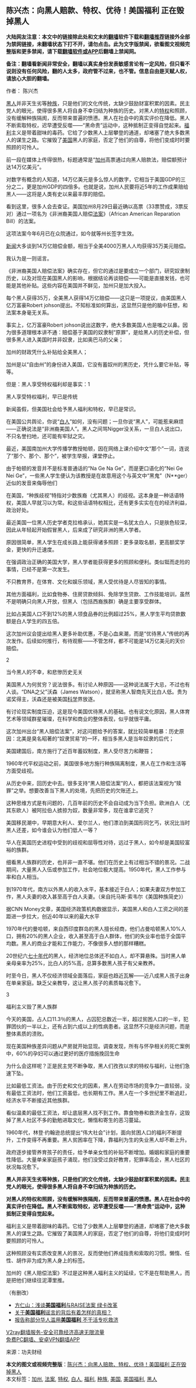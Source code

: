  <h2>陈兴杰：向黑人赔款、特权、优待！美国福利 正在毁掉黑人</h2> <p class="notice"><b>大陆网友注意：本文中的链接除此处和文末的<a href="https://github.com/bannedbook/fanqiang" >翻墙</a>软件下载和<a href="https://github.com/killgcd/justmysocks/blob/master/README.md">翻墙推荐</a>链接外全部为禁网链接，未翻墙状态下打不开，请勿点击。此为文字版禁闻，欲看图文视频完整版和更多禁闻，请下载<a href="https://github.com/bannedbook/fanqiang">翻墙软件或APP</a>后翻墙上禁闻网。</p><p>备注：翻墙看新闻非常安全，翻墙以真实身份发表敏感言论有一定风险，但只看不说则没有任何风险，翻的人太多，政府管不过来，也不管。信息自由是天赋人权，请放心大胆的翻墙。</b></p>  <div class="entry"> <p>作者： 陈兴杰</p> <p id="summary"><a href="https://www.bannedbook.org/bnews/tag/%e9%bb%91%e4%ba%ba/" class="st_tag internal_tag" rel="tag" title="标签 黑人 下的日志">黑人</a>并非天生劣等<a href="https://www.bannedbook.org/bnews/tag/%E7%A7%8D%E6%97%8F/" class="st_tag internal_tag" rel="tag" title="标签 种族 下的日志">种族</a>，只是他们的文化传统，太缺少鼓励财富积累的因素。民主党人的眼光，使得很多黑人将自身不幸归结为种族的历史。对黑人的<a href="https://www.bannedbook.org/bnews/tag/%E7%89%B9%E6%9D%83/" class="st_tag internal_tag" rel="tag" title="标签 特权 下的日志">特权</a>和照顾，没有缓解种族隔阂，反而带来普遍的愤懑。黑人在社会中的真实评价在降低。黑人不断索取特权，迟早遭受反噬——“黑命贵”运动中，这种抵制正变得自觉起来。<a href="https://www.bannedbook.org/bnews/tag/%E7%A6%8F%E5%88%A9/" class="st_tag internal_tag" rel="tag" title="标签 福利 下的日志">福利</a>主义是带着甜味的毒药。它给了少数黑人上层攀登的通道，却堵塞了绝大多数黑人的谋生之路。它摧毁了<a href="https://www.bannedbook.org/bnews/tag/%e7%be%8e%e5%9b%bd/" class="st_tag internal_tag" rel="tag" title="标签 美国 下的日志">美国</a>黑人的家庭，否定了他们的自尊，将他们变成时时要照顾的可怜人。</p> <p>前一段在媒体上传得很热，标题通常是“<a href="https://www.bannedbook.org/bnews/tag/%e5%8a%a0%e5%b7%9e/" class="st_tag internal_tag" rel="tag" title="标签 加州 下的日志">加州</a>高票通过向黑人赔款法，赔偿额预计达14万亿美元”。</p> <p>对数字有概念的人知道，14万亿美元是多么惊人的数字，它相当于美国GDP的三分之二，更是加州GDP的四倍多。也就是说，加州人民要将近5年的工作成果赔给黑人——这将是人类有史以来最丰厚的赔偿。</p> <p>看到这里，很多人会去查证。美国加州8月29日最近确以高票（33票赞成，3票反对）通过一项名为《非洲裔美国人赔偿<a href="https://www.bannedbook.org/bnews/tag/%E6%B3%95%E6%A1%88/" class="st_tag internal_tag" rel="tag" title="标签 法案 下的日志">法案</a>》（African American Reparation Bill）的法案。</p> <p>这项法案今年6月已在众院通过，如今就等州长签字生效。</p> <p><span class='wp_keywordlink_affiliate'><a href="https://www.bannedbook.org/" title="新闻">新闻</a></span>大多谈到14万亿赔偿金额，相当于全美4000万黑人人均获得35万美元赔偿。</p> <p>我认为是一则谣言。</p> <p>《非洲裔美国人赔偿法案》确实存在，但它的通过是要成立一个部门，研究奴隶制历史，以及对现在美国黑人的影响，根据结论再谈赔偿——可能是直接发钱，也可能是其他补贴。这些内容在美国并不鲜见，加州只是加大投入。</p> <p>每个黑人获得35万，全美黑人获得14万亿赔偿——这只是一项提议，由美国黑人亿万富豪Robert johson提出。不知标准如何算出，这显然只是他的脑中狂想，和法案本身毫无关系。</p> <p>事实上，亿万富豪Robert johson说出这数字，绝大多数美国人也是嗤之以鼻。因为很多道理根本讲不通：赔偿基于美国的奴隶制“原罪”，是给黑人的历史补偿，但很多黑人进入美国时并非奴隶，比如奥巴马的父亲；</p> <p>加州的财政凭什么补贴给全美黑人；</p> <p>加州是以“自由州”的身份进入美国，它没有蓄奴州的黑历史，凭什么要它补贴，等等。</p> <p>但是：黑人享受特权福利却是事实：1</p> <p>黑人享受特权福利，早已是传统</p>  <p>新闻虽假，但美国社会给予黑人福利和特权，早已是常识。</p> <p>在美国公共舆论，你说“<a href="https://www.bannedbook.org/bnews/tag/%E7%99%BD%E4%BA%BA/" class="st_tag internal_tag" rel="tag" title="标签 白人 下的日志">白人</a>”如何，没有问题；一旦你说“黑人”，可能惹来麻烦——正确说法是“非洲裔美国人”。黑人之间骂Nigger没关系，一旦白人说出口，不只名誉扫地，还可能有牢狱之灾。</p> <p>最近，美国南加州大学传播学教授帕顿，因在网络上课介绍中文“那个”一词，连说了“那个、那个、那个”，被学生举报，课堂停止。</p> <p>由于帕顿的发音并不是标准普通话的“Na Ge Na Ge”，而是更口语化的“Nei Ge Nei Ge”，一些黑人学生便认为该教授是在故意用这个与英文中“黑鬼”（N**ger）近似的发音来侮辱他们</p> <p>在美国，“种族歧视”特指对少数族裔（尤其黑人）的歧视。这本身是一种话语特权，美国人早就习以为常。和这些话语特权相比，还有更多实实在在的经济利益，政治好处。</p> <p>最近美国一位黑人历史学者克拉格承认，她其实是一名犹太白人，只是肤色较深，因此从年轻起开始假冒黑人，后来成了研究非洲的黑人学者。</p> <p>原因很简单，黑人学生在成长路上能获得诸多照顾：更多录取名额，更高额奖学金，更快的升迁速度。</p> <p>在强调政治正确的美国大学，黑人学者能获得更多的照顾和便利。类似铤而走险的事情，已经不是第一次发生。</p> <p>不只教育界，在体育、文化和娱乐领域，黑人受优待是人尽皆知的事情。</p> <p>其他方面福利，比如食物券、住房贷款倾斜、免除学生贷款、工作技能培训，虽然不是明确只向黑人开放，但黑人（包括西裔族群）确是主要享受群体。</p> <p>比如占美国人口不到12%的黑人领食品券的比例超过25%，黑人学生平均贷款数额是白人学生的四五倍。</p> <p>这次加州议会提出给黑人更多补助优惠，不是心血来潮，而是“优待黑人”传统的再次发作。后续如何推行，有待观察——不管怎样，都不可能是14万亿美元的天价赔偿。</p> <p>2</p> <p>当今黑人的不幸，和悲惨历史无关</p> <p>美国黑人为何贫穷？说法很多。有讨论人种原因——这种说法属于大忌，不过也有人谈。“DNA之父”沃森（James Watson），就坚称黑人智商先天比白人低。贵为诺奖得主，沃森还是被美国<span class='wp_keywordlink'><a href="https://www.bannedbook.org/forum11/topic309.html" title="禁片：“科学”的棍子" target="_blank">科学</a></span>界放逐。</p>  <p>有讨论现实制度压迫，这是现今美国优待黑人的基础。也有说文化原因，黑人体育艺术等领域群星璀璨，在科学和商业的整体表现，似乎就很平庸。</p> <p>这次加州出台“黑人赔偿法案”，对这问题给予的答案，就比较简单粗暴：历史原因：北美是臭名昭著的“奴隶贸易”的一环，相当多黑人是当年奴隶的后代；</p> <p>美国建国后，南方施行了近百年蓄奴制度，黑人受尽苦力和鞭笞；</p> <p>1960年代平权运动之前，美国很多地方施行种族隔离制度，黑人在工作和生活等方面受歧视。</p> <p>从历史中来，回历史中去。很多支持“黑人赔偿法案”的人，都把该法案视为“赎罪”之举。想要改善当下黑人的处境，先把历史的欠账还上。</p> <p>这种思维方式是有问题的，几百年前的历史不会自动成为当下负担。欧洲白人（尤其东欧人）被阿拉伯人掳掠为奴，数量非常多，现在谁拿它追究？</p> <p>美国移民潮中，早期意大利人、爱尔兰人，他们漂泊到美国形同乞丐，状况比当时黑人还差，如今谁会认为他们低人一等？</p> <p>华人在美国历史进程中受到的歧视和屈辱性对待，远过于黑人，如今却是美国较富裕的族群。</p> <p>细看黑人族群的历史，也并非一直不堪。他们在历史上有过相当不错的景况。二战期间，大量黑人入伍或参加工作，社会地位极大提高。1950年代，黑人工作参与率和白人相当。</p> <p>到1970年代，南方以外黑人的收入水平，基本接近于白人；如果夫妻双方参加工作，黑人夫妻的收入甚至高于白人夫妻。（来自托马斯·索韦尔《美国种族简史》）</p> <p>据CNN Money文章，美国经济政策机构数据显示，美国黑人和白人工资之间的差距进一步拉大，创近40年以来的最大水平</p> <p>1970年代的曼哈顿，来自西印度群岛的黑人擅长经商，他们占曼哈顿黑人10%人口，拥有20%的黑人企业，收入甚至高于白人群体，他们的失业率也低于全国平均数。黑人的商业才能和工作能力，不像很多人想的那样糟糕。</p> <p>20世纪六<span class='wp_keywordlink'><a href="https://www.bannedbook.org/forum2/topic1112.html" title="北島、李陀主編： 七十年代" target="_blank">七十年代</a></span>的黑人，经济地位总体还不如白人，却不算悬殊。当时黑人单亲母亲率为25%，比白人的5%高，总算多数黑人孩子有父亲教养。</p> <p>时至今日，黑人不仅经济领域全面落后，家庭也趋近瓦解——近八成黑人孩子出身在单亲家庭。缺乏父亲教导，这让黑人孩子的素质每况愈下。</p> <p>3</p>  <p>福利主义毁了黑人族群</p> <p>今天的美国，占人口11.3％的黑人，占囚犯总数近一半，超过贫困人口的一半，犯罪团伙的一半以上，还有占到六成以上的性病患者。这显然不只是经济问题，而是整体素质的溃败。</p> <p>现在美国种族差异问题从产房就开始显现。调查发现，所有与怀孕相关的死亡案例中，60%的孕妇可以通过更好的医疗措施挽回生命</p> <p>为什么会这样呢？正是民主党不断争取，黑人们孜孜以求的特权与福利，让他们急速下坠。</p> <p>比如最低工资法。由于历史和文化的因素，黑人在劳动市场的竞争力一直较弱，没有最低工资法时，他们工资虽低，也长期有工作。黑人在一个多世纪里不断追赶，经济水平不断接近其他族群。</p> <p>看似温柔的最低工资法，却让底层黑人找不到工作。靠食物券和救济金生存，这毁掉了黑人社区不多的勤勉进取文化，懒惰和寄生的恶习蔓延。</p> <p>1960年代，林登·约翰逊总统提出“伟大社会”计划，面向贫困人口的福利不断提升，工作变得不再重要。黑人贫困率在下降，靠福利为生的失业黑人却不断上升。</p> <p>政府逐步接管养育孩子的责任，给予单亲女性的补贴不断增加。婚姻和家庭的重要性降低。大量单亲家庭孩子涌现，他们没受过良好教育，犯罪率高企，黑人社区的状况每况愈下。</p> <p><strong>黑人并非天生劣等种族，只是他们的文化传统，太缺少鼓励财富积累的因素。民主党人的眼光，使得很多黑人将自身不幸归结为种族的历史。</strong></p> <p><strong>对黑人的特权和照顾，没有缓解种族隔阂，反而带来普遍的愤懑。黑人在社会中的真实评价在降低。黑人不断索取特权，迟早遭受反噬——“黑命贵”运动中，这种抵制正变得自觉起来。</strong></p> <p>福利主义是带着甜味的毒药。它给了少数黑人上层攀登的通道，却堵塞了绝大多数黑人的谋生之路。它摧毁了美国黑人的家庭，否定了他们的自尊，将他们变成时时要照顾的可怜人。</p> <p>这种照顾没有实质改变黑人的景况，反而使他们养成指责和索取的习惯。懒惰、任性、胡作非为成为黑人身上的标签。</p> <p>加州的《黑人赔偿法案》不过是这种黑人福利主义的延续，它不是在帮助黑人，而是把他们继续往泥潭里推。</p> <p>（有删改）</p> <ul class='op-related-articles' title='相关阅读'> <li><a href='https://www.bannedbook.org/bnews/comments/20170825/812434.html' target='_blank'>方仁山：浅谈<b>美国福利</b>与RAISE法案 绿卡改革</a></li> <li><a href='https://www.bannedbook.org/bnews/cnnews/20170527/764833.html' target='_blank'>关于<b>美国福利</b>谣言的背后有着怎样的真相？</a></li> <li><a href='https://www.bannedbook.org/bnews/cnnews/aboluonews/20130829/170132.html' target='_blank'>报告称部分华人滥用<b>美国福利</b> 不干活专吃救济</a></li> </ul> <p class="texttj"> <a href="https://github.com/bannedbook/fanqiang/wiki/V2ray%E6%9C%BA%E5%9C%BA" target="_blank">V2ray翻墙服务-安全可靠经济高速无限流量</a><br/> <a href="https://github.com/bannedbook/fanqiang/wiki/%E7%A6%81%E9%97%BB%E7%BD%91%E5%AE%89%E5%8D%93%E7%BF%BB%E5%A2%99%E6%96%B0%E9%97%BBAPP" target="_blank">免费PC翻墙、安卓VPN翻墙APP</a></p><p> 来源：功夫财经 </p> <a name='sharetosocial'></a>       <div><b>本文的图文或视频完整版</b>：<a href='https://www.bannedbook.org/bnews/comments/20201126/1437274.html'>陈兴杰：向黑人赔款、特权、优待！美国福利 正在毁掉黑人</a></div>  </div><!--END ENTRY--> <div class="postfooter"> <div>本文标签：<a href="https://www.bannedbook.org/bnews/tag/%e5%8a%a0%e5%b7%9e/" rel="tag">加州</a>, <a href="https://www.bannedbook.org/bnews/tag/%E6%B3%95%E6%A1%88/" rel="tag">法案</a>, <a href="https://www.bannedbook.org/bnews/tag/%E7%89%B9%E6%9D%83/" rel="tag">特权</a>, <a href="https://www.bannedbook.org/bnews/tag/%E7%99%BD%E4%BA%BA/" rel="tag">白人</a>, <a href="https://www.bannedbook.org/bnews/tag/%E7%A6%8F%E5%88%A9/" rel="tag">福利</a>, <a href="https://www.bannedbook.org/bnews/tag/%E7%A7%8D%E6%97%8F/" rel="tag">种族</a>, <a href="https://www.bannedbook.org/bnews/tag/%e7%be%8e%e5%9b%bd/" rel="tag">美国</a>, <a href="https://www.bannedbook.org/bnews/tag/%E7%BE%8E%E5%9B%BD%E7%A6%8F%E5%88%A9/" rel="tag">美国福利</a>, <a href="https://www.bannedbook.org/bnews/tag/%e9%bb%91%e4%ba%ba/" rel="tag">黑人</a></div>  </div><!--END POSTFOOTER--> 